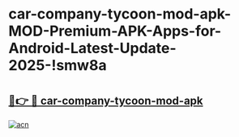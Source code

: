 # car-company-tycoon-mod-apk-MOD-Premium-APK-Apps-for-Android-Latest-Update-2025-!smw8a

# <h2><a href="https://cs6kby.esa.edu.pl?title=car-company-tycoon-mod-apk&ref=smw8a">🔗👉 🔴 car-company-tycoon-mod-apk</a></h2>

[![acn](https://github.com/user-attachments/assets/0f9c940e-d8b0-45ae-aac7-cd30a18b3e1c)](https://cs6kby.esa.edu.pl?title=car-company-tycoon-mod-apk&ref=smw8a)

